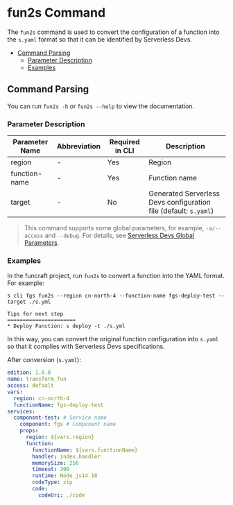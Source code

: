 # fun2s Command

The `fun2s` command is used to convert the configuration of a function into the `s.yaml` format so that it can be identified by Serverless Devs.

- [Command Parsing](#Command-Parsing)
  - [Parameter Description](#Parameter-Description)
  - [Examples](#Examples)


## Command Parsing

You can run `fun2s -h` or `fun2s --help` to view the documentation.

### Parameter Description

| Parameter Name| Abbreviation| Required in CLI| Description                                                    |
| -------- | -------- | ------------- | ------------------------------------------------------------ |
| region   | -        | Yes         | Region|
| function-name   | -        | Yes         | Function name|
| target   | -        | No         | Generated Serverless Devs configuration file (default: `s.yaml`)     |

> This command supports some global parameters, for example, `-a/--access` and `--debug`. For details, see [Serverless Devs Global Parameters](https://serverless-devs.com/serverless-devs/command/readme#Global-Parameters).

### Examples

In the funcraft project, run `fun2s` to convert a function into the YAML format. For example:

```shell script
s cli fgs fun2s --region cn-north-4 --function-name fgs-deploy-test --target ./s.yml

Tips for next step
======================
* Deploy Function: s deploy -t ./s.yml
```

In this way, you can convert the original function configuration into `s.yaml` so that it complies with Serverless Devs specifications.

After conversion (`s.yaml`):

```yaml
edition: 1.0.0
name: transform_fun
access: default
vars:
  region: cn-north-4
  functionName: fgs-deploy-test
services:
  component-test: # Service name
    component: fgs # Component name
    props:
      region: ${vars.region}
      function:
        functionName: ${vars.functionName}
        handler: index.handler
        memorySize: 256
        timeout: 300
        runtime: Node.js14.18
        codeType: zip
        code:
          codeUri: ./code
```

